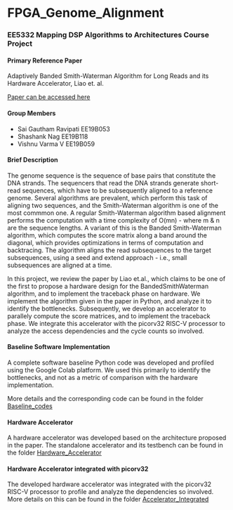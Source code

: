 # FPGA_Genome_Alignment

### EE5332 Mapping DSP Algorithms to Architectures Course Project

#### Primary Reference Paper
Adaptively Banded Smith-Waterman Algorithm for Long Reads and its Hardware Accelerator, Liao et. al.

[Paper can be accessed here](https://ieeexplore.ieee.org/document/8445105) 

#### Group Members
- Sai Gautham Ravipati EE19B053
- Shashank Nag EE19B118
- Vishnu Varma V EE19B059

#### Brief Description 

The genome sequence is the sequence of base pairs that constitute the DNA strands. The sequencers that read the DNA strands generate short-read sequences, which have to be subsequently aligned to a reference genome. Several algorithms are prevalent, which perform this task of aligning two sequences, and the Smith-Waterman algorithm is one of the most commmon one. A regular Smith-Waterman algorithm based alignment performs the computation with a time complexity of O(mn) - where m & n are the sequence lengths. A variant of this is the Banded Smith-Waterman algorithm, which computes the score matrix along a band around the diagonal, which provides optimizations in terms of computation and backtracing. The algorithm aligns the read subsequences to the target subsequences, using a seed and extend approach - i.e., small subsequences are aligned at a time.

In this project, we review the paper by Liao et.al., which claims to be one of the first to propose a hardware design for the BandedSmithWaterman algorithm, and to implement the traceback phase on hardware. We implement the algorithm given in the paper in Python, and analyze it to identify the bottlenecks. Subsequently, we develop an accelerator to parallely compute the score matrices, and to implement the traceback phase. We integrate this accelerator with the picorv32 RISC-V processor to analyze the access dependencies and the cycle counts so involved.


#### Baseline Software Implementation

A complete software baseline Python code was developed and profiled using the Google Colab platform. We used this primarily to identify the bottlenecks, and not as a metric of comparison with the hardware implementation.

More details and the corresponding code can be found in the folder [Baseline_codes](./Baseline_codes/)

#### Hardware Accelerator

A hardware accelerator was developed based on the architecture proposed in the paper. The standalone accelerator and its testbench can be found in the folder [Hardware_Accelerator](./Hardware_Accelerator)

#### Hardware Accelerator integrated with picorv32

The developed hardware accelerator was integrated with the picorv32 RISC-V processor to profile and analyze the dependencies so involved. More details on this can be found in the folder [Accelerator_Integrated](./Accelerator_Integrated)


